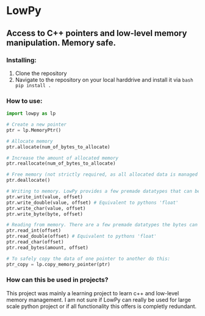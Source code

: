 # LowPy
## Access to C++ pointers and low-level memory manipulation. Memory safe.

### Installing:
1. Clone the repository
2. Navigate to the repository on your local harddrive and install it via ```bash pip install .```

### How to use:
```py
import lowpy as lp

# Create a new pointer
ptr = lp.MemoryPtr()

# Allocate memory
ptr.allocate(num_of_bytes_to_allocate)

# Increase the amount of allocated memory
ptr.reallocate(num_of_bytes_to_allocate)

# Free memory (not strictly required, as all allocated data is managed by pythons garbage collector)
ptr.deallocate()

# Writing to memory. LowPy provides a few premade datatypes that can be used but you can also write raw bytes
ptr.write_int(value, offset)
ptr.write_double(value, offset) # Equivalent to pythons 'float'
ptr.write_char(value, offset)
ptr.write_byte(byte, offset)

# Reading from memory. There are a few premade datatypes the bytes can be interpreted as, but you can also read the raw bytes
ptr.read_int(offset)
ptr.read_double(offset) # Equivalent to pythons 'float'
ptr.read_char(offset)
ptr.read_bytes(amount, offset)

# To safely copy the data of one pointer to another do this:
ptr_copy = lp.copy_memory_pointer(ptr)
```

### How can this be used in projects?
This project was mainly a learning project to learn c++ and low-level memory management. I am not sure if LowPy can really be used for large scale python project or if all functionality this offers is completly redundant.